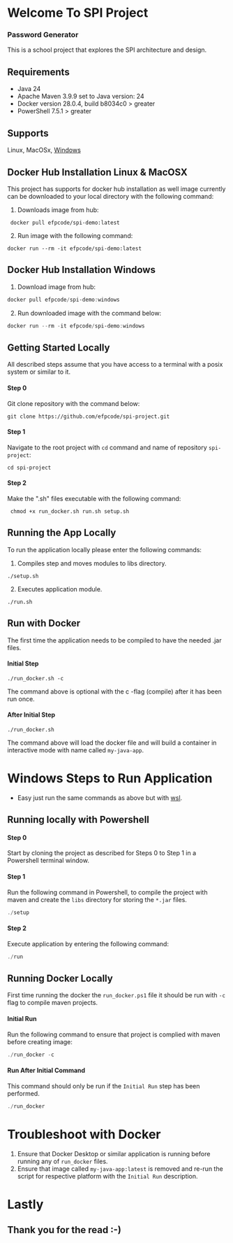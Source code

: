 # Welcome To SPI Project
### Password Generator

This is a school project that explores the SPI architecture and design. 

## Requirements
* Java 24
* Apache Maven 3.9.9 set to Java version: 24
* Docker version 28.0.4, build b8034c0 > greater
* PowerShell 7.5.1 > greater

## Supports
Linux, MacOSx, [Windows](#windows-steps-to-run-application)

## Docker Hub Installation Linux \& MacOSX
This project has supports for docker hub installation as well image currently can be downloaded to your local directory with
the following command:
1. Downloads image from hub:
```shell
 docker pull efpcode/spi-demo:latest
```

2. Run image with the following command:
```shell
docker run --rm -it efpcode/spi-demo:latest
```

## Docker Hub Installation Windows
1. Download image from hub:
```powershell
docker pull efpcode/spi-demo:windows
```
2. Run downloaded image with the command below:
```powershell
docker run --rm -it efpcode/spi-demo:windows
```

## Getting Started Locally
All described steps assume that you have access to a terminal with a posix system or similar to it. 

#### Step 0
Git clone repository with the command below:
```shell
git clone https://github.com/efpcode/spi-project.git
```
#### Step 1
Navigate to the root project with ``cd`` command and name of repository ``spi-project``:
```shell
cd spi-project
```
#### Step 2
Make the ".sh" files executable with the following command:
```shell
 chmod +x run_docker.sh run.sh setup.sh
```

## Running the App Locally
To run the application locally please enter the following commands:
1. Compiles step and moves modules to libs directory.
```shell
./setup.sh
```
2. Executes application module.
```shell
./run.sh
```

## Run with Docker
The first time the application needs to be compiled to have the needed .jar files.

#### Initial Step
```shell
./run_docker.sh -c
```

The command above is optional with the c -flag (compile) after it has been run once.

#### After Initial Step
```shell
./run_docker.sh
```

The command above will load the docker file and will build a container in interactive mode with name called ``my-java-app``.

# Windows Steps to Run Application
* Easy just run the same commands as above but with [wsl](https://learn.microsoft.com/en-us/windows/wsl/install).

## Running locally with Powershell

#### Step 0
Start by cloning the project as described for Steps 0 to Step 1 in a Powershell terminal window.

#### Step 1
Run the following command in Powershell, to compile the project with maven and create the ``libs`` directory for storing the ``*.jar`` files. 
```powershell
./setup
```


#### Step 2
Execute application by entering the following command:
```powershell
./run
```

## Running Docker Locally

First time running the docker the ``run_docker.ps1`` file it should be run with ``-c`` flag to compile
maven projects. 

#### Initial Run
Run the following command to ensure that project is complied with maven before creating image: 
```powershell
./run_docker -c
```

#### Run After Initial Command
This command should only be run if the ``Initial Run`` step has been performed.

```powershell
./run_docker
```

# Troubleshoot with Docker

1. Ensure that Docker Desktop or similar application is running before running any of ``run_docker`` files.
2. Ensure that image called ``my-java-app:latest`` is removed and re-run the script for respective platform with the ``Initial Run`` description.  

# Lastly 
## Thank you for the read :-)
